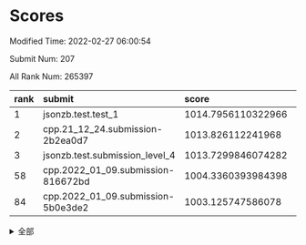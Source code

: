 # Scores

Modified Time: 2022-02-27 06:00:54

Submit Num: 207

All Rank Num: 265397

| rank |               submit               |       score        |       sigma        | pk_num |
| :--- | :--------------------------------- | :----------------- | :----------------- | :----- |
| 1    | jsonzb.test.test_1                 | 1014.7956110322966 | 0.8238200965711814 | 5130   |
| 2    | cpp.21_12_24.submission-2b2ea0d7   | 1013.826112241968  | 0.8235641182188157 | 5131   |
| 3    | jsonzb.test.submission_level_4     | 1013.7299846074282 | 0.8272554807187794 | 5123   |
| 58   | cpp.2022_01_09.submission-816672bd | 1004.3360393984398 | 0.7195954788077896 | 5132   |
| 84   | cpp.2022_01_09.submission-5b0e3de2 | 1003.125747586078  | 0.7179355513861301 | 5127   |


<details>
<summary>全部</summary>

| rank |                 submit                 |       score        |       sigma        | pk_num |
| :--- | :------------------------------------- | :----------------- | :----------------- | :----- |
| 1    | jsonzb.test.test_1                     | 1014.7956110322966 | 0.8238200965711814 | 5130   |
| 2    | cpp.21_12_24.submission-2b2ea0d7       | 1013.826112241968  | 0.8235641182188157 | 5131   |
| 3    | jsonzb.test.submission_level_4         | 1013.7299846074282 | 0.8272554807187794 | 5123   |
| 4    | gobigger.level_3.submission_level_3_44 | 1011.8438808123776 | 0.7762567746847444 | 5127   |
| 5    | gobigger.level_3.submission_level_3_15 | 1011.2666388229069 | 0.7649691880062984 | 5128   |
| 6    | gobigger.level_3.submission_level_3_4  | 1011.2275848409065 | 0.7603777481132163 | 5129   |
| 7    | gobigger.level_3.submission_level_3_19 | 1011.2181153943205 | 0.7808412935772616 | 5129   |
| 8    | gobigger.level_3.submission_level_3_38 | 1010.9947428788877 | 0.7588968991719524 | 5133   |
| 9    | gobigger.level_3.submission_level_3_46 | 1010.8677298339653 | 0.7735821798814481 | 5124   |
| 10   | gobigger.level_3.submission_level_3_34 | 1010.8046096176839 | 0.777526311494179  | 5131   |
| 11   | gobigger.level_3.submission_level_3_33 | 1010.7148757292807 | 0.7652493554840549 | 5131   |
| 12   | gobigger.level_3.submission_level_3_39 | 1010.585074601101  | 0.7891128903155915 | 5134   |
| 13   | gobigger.level_3.submission_level_3_28 | 1010.4400614383921 | 0.7652041139846764 | 5131   |
| 14   | gobigger.level_3.submission_level_3_5  | 1010.4396301872472 | 0.7629274874341957 | 5123   |
| 15   | gobigger.level_3.submission_level_3_26 | 1010.4279471959456 | 0.7590139293458761 | 5130   |
| 16   | gobigger.level_3.submission_level_3_29 | 1010.3091518902172 | 0.7589004570051262 | 5128   |
| 17   | gobigger.level_3.submission_level_3_18 | 1010.2439522833425 | 0.7437440503814484 | 5128   |
| 18   | gobigger.level_3.submission_level_3_25 | 1010.2410402848232 | 0.7605214496294691 | 5126   |
| 19   | gobigger.level_3.submission_level_3_35 | 1010.2052431856397 | 0.766638749068086  | 5124   |
| 20   | gobigger.level_3.submission_level_3_8  | 1010.1875640908543 | 0.7725728924877676 | 5127   |
| 21   | gobigger.level_3.submission_level_3_40 | 1010.1866904148586 | 0.7698135036991335 | 5128   |
| 22   | gobigger.level_3.submission_level_3_9  | 1010.1401791691593 | 0.7423703276819057 | 5131   |
| 23   | gobigger.level_3.submission_level_3_27 | 1010.0542187740236 | 0.775920329091243  | 5122   |
| 24   | gobigger.level_3.submission_level_3_37 | 1010.0169242362019 | 0.7481807103829801 | 5132   |
| 25   | gobigger.level_3.submission_level_3_22 | 1010.0164417483503 | 0.7766029612408458 | 5128   |
| 26   | gobigger.level_3.submission_level_3_17 | 1009.9870661992989 | 0.7592760823357805 | 5132   |
| 27   | gobigger.level_3.submission_level_3_0  | 1009.9723304034479 | 0.7374542288304234 | 5123   |
| 28   | gobigger.level_3.submission_level_3_1  | 1009.8635341892486 | 0.7362288314002313 | 5128   |
| 29   | gobigger.level_3.submission_level_3_43 | 1009.855009100568  | 0.7450217243271381 | 5125   |
| 30   | gobigger.level_3.submission_level_3_21 | 1009.8150242364466 | 0.7381016667842784 | 5127   |
| 31   | gobigger.level_3.submission_level_3_14 | 1009.7974515435079 | 0.7390782020540968 | 5131   |
| 32   | gobigger.level_3.submission_level_3_20 | 1009.7786310573966 | 0.7511515463726831 | 5134   |
| 33   | gobigger.level_3.submission_level_3_3  | 1009.6653632006243 | 0.7388375742681421 | 5128   |
| 34   | gobigger.level_3.submission_level_3_41 | 1009.6437324491952 | 0.7452713275998472 | 5124   |
| 35   | gobigger.level_3.submission_level_3_10 | 1009.6145151518049 | 0.7522816229183988 | 5127   |
| 36   | gobigger.level_3.submission_level_3_7  | 1009.6037667052816 | 0.7583499275498317 | 5125   |
| 37   | gobigger.level_3.submission_level_3_24 | 1009.5806027719367 | 0.7518189270318297 | 5126   |
| 38   | gobigger.level_3.submission_level_3_47 | 1009.5772204422444 | 0.7352051597589119 | 5135   |
| 39   | gobigger.level_3.submission_level_3_2  | 1009.5749625912989 | 0.7629164826369664 | 5132   |
| 40   | gobigger.level_3.submission_level_3_32 | 1009.5302740457711 | 0.7545993452527824 | 5130   |
| 41   | gobigger.level_3.submission_level_3_42 | 1009.5086735937659 | 0.7467913906685996 | 5126   |
| 42   | gobigger.level_3.submission_level_3_6  | 1009.4547888455669 | 0.7562732848228089 | 5129   |
| 43   | gobigger.level_3.submission_level_3_23 | 1009.28215617848   | 0.7386787468024075 | 5129   |
| 44   | gobigger.level_3.submission_level_3_12 | 1009.1992695585956 | 0.7608308480542727 | 5130   |
| 45   | gobigger.level_3.submission_level_3_30 | 1009.1781023397344 | 0.7218703760950261 | 5128   |
| 46   | gobigger.level_3.submission_level_3_36 | 1009.1423487273038 | 0.7452117538244416 | 5128   |
| 47   | gobigger.level_3.submission_level_3_31 | 1009.1319419975681 | 0.7357287475450176 | 5130   |
| 48   | gobigger.level_3.submission_level_3_45 | 1009.1250041999322 | 0.7735243333581113 | 5129   |
| 49   | gobigger.level_3.submission_level_3_48 | 1008.8254373473316 | 0.7357945040108879 | 5130   |
| 50   | gobigger.level_3.submission_level_3_11 | 1008.5774581069791 | 0.7492584747842128 | 5129   |
| 51   | gobigger.level_3.submission_level_3_13 | 1008.4031511156716 | 0.7538958793894055 | 5132   |
| 52   | gobigger.level_3.submission_level_3_49 | 1008.3315891938319 | 0.7541831358977349 | 5134   |
| 53   | gobigger.level_3.submission_level_3_16 | 1008.1614989938557 | 0.7447983568372231 | 5119   |
| 54   | gobigger.level_1.submission_level_1_5  | 1005.0345947852933 | 0.7125013888265522 | 5125   |
| 55   | gobigger.level_1.submission_level_1_42 | 1004.9546976883755 | 0.7188308686168255 | 5126   |
| 56   | gobigger.level_1.submission_level_1_29 | 1004.5752311199531 | 0.7277767354863589 | 5127   |
| 57   | gobigger.level_1.submission_level_1_1  | 1004.4913505281568 | 0.709301758845173  | 5125   |
| 58   | cpp.2022_01_09.submission-816672bd     | 1004.3360393984398 | 0.7195954788077896 | 5132   |
| 59   | gobigger.level_1.submission_level_1_16 | 1004.3153879529286 | 0.7262289441770025 | 5131   |
| 60   | gobigger.level_1.submission_level_1_12 | 1004.2921771777322 | 0.7227779506364713 | 5133   |
| 61   | gobigger.level_1.submission_level_1_48 | 1004.259439476105  | 0.7210771169119431 | 5121   |
| 62   | gobigger.level_1.submission_level_1_34 | 1004.0162573670206 | 0.7214265285595456 | 5132   |
| 63   | gobigger.level_1.submission_level_1_47 | 1004.0145453985598 | 0.7156712435920727 | 5123   |
| 64   | gobigger.level_1.submission_level_1_24 | 1003.9888341056558 | 0.7111629140530437 | 5127   |
| 65   | gobigger.level_1.submission_level_1_13 | 1003.8540450130812 | 0.7260075014449388 | 5127   |
| 66   | gobigger.level_1.submission_level_1_21 | 1003.7132133004941 | 0.7189320502371918 | 5122   |
| 67   | gobigger.level_1.submission_level_1_26 | 1003.7108471439077 | 0.7172634819768591 | 5128   |
| 68   | gobigger.level_1.submission_level_1_19 | 1003.6786197677244 | 0.7100301502565801 | 5126   |
| 69   | gobigger.level_1.submission_level_1_22 | 1003.6607827765058 | 0.7098507164496949 | 5127   |
| 70   | gobigger.level_1.submission_level_1_7  | 1003.6545837490055 | 0.7092808110002976 | 5128   |
| 71   | gobigger.level_1.submission_level_1_6  | 1003.5864631292827 | 0.7167265549777072 | 5128   |
| 72   | gobigger.level_1.submission_level_1_2  | 1003.5408548171495 | 0.7198540498582747 | 5132   |
| 73   | gobigger.level_1.submission_level_1_23 | 1003.482092950179  | 0.7216910400279932 | 5133   |
| 74   | gobigger.level_1.submission_level_1_14 | 1003.4712493462973 | 0.7122101881519968 | 5127   |
| 75   | gobigger.level_1.submission_level_1_40 | 1003.453544465587  | 0.7181248933808251 | 5128   |
| 76   | gobigger.level_1.submission_level_1_46 | 1003.4029884776799 | 0.7236540886511311 | 5126   |
| 77   | gobigger.level_1.submission_level_1_38 | 1003.3710867869763 | 0.7135396949601185 | 5131   |
| 78   | gobigger.level_1.submission_level_1_0  | 1003.3008119011972 | 0.7296998815095855 | 5128   |
| 79   | gobigger.level_1.submission_level_1_32 | 1003.2633097006518 | 0.7272026106608015 | 5130   |
| 80   | gobigger.level_1.submission_level_1_44 | 1003.2538215605338 | 0.7180095113605239 | 5131   |
| 81   | gobigger.level_1.submission_level_1_36 | 1003.2363316731943 | 0.7065905129119949 | 5125   |
| 82   | gobigger.level_1.submission_level_1_17 | 1003.2225422163464 | 0.7146141290840791 | 5128   |
| 83   | gobigger.level_1.submission_level_1_37 | 1003.215273354391  | 0.7049914856413544 | 5136   |
| 84   | cpp.2022_01_09.submission-5b0e3de2     | 1003.125747586078  | 0.7179355513861301 | 5127   |
| 85   | gobigger.level_1.submission_level_1_15 | 1003.0332221548167 | 0.7230229603340764 | 5126   |
| 86   | gobigger.level_1.submission_level_1_39 | 1002.9192604725428 | 0.702129187702464  | 5128   |
| 87   | gobigger.level_1.submission_level_1_30 | 1002.8805042104984 | 0.6996067299712673 | 5127   |
| 88   | gobigger.level_1.submission_level_1_25 | 1002.8719821854103 | 0.7221443020987974 | 5128   |
| 89   | gobigger.level_1.submission_level_1_18 | 1002.8637643259073 | 0.7138256681412413 | 5134   |
| 90   | gobigger.level_1.submission_level_1_41 | 1002.8624960247654 | 0.725138650904096  | 5122   |
| 91   | gobigger.level_1.submission_level_1_4  | 1002.8317079570658 | 0.721902587356302  | 5127   |
| 92   | gobigger.level_1.submission_level_1_31 | 1002.8247278189311 | 0.7254213368984314 | 5131   |
| 93   | gobigger.level_1.submission_level_1_9  | 1002.8159535298807 | 0.7099084030287904 | 5129   |
| 94   | gobigger.level_1.submission_level_1_28 | 1002.8159050985771 | 0.7156620086968967 | 5126   |
| 95   | gobigger.level_1.submission_level_1_10 | 1002.779412817058  | 0.7196085900515763 | 5133   |
| 96   | gobigger.level_1.submission_level_1_49 | 1002.6939750061736 | 0.7155317732249549 | 5127   |
| 97   | gobigger.level_1.submission_level_1_20 | 1002.6927126759729 | 0.7179643296591236 | 5121   |
| 98   | gobigger.level_1.submission_level_1_8  | 1002.679834660543  | 0.7125498034164811 | 5127   |
| 99   | gobigger.level_1.submission_level_1_35 | 1002.674626672987  | 0.7151483918834427 | 5131   |
| 100  | gobigger.level_1.submission_level_1_11 | 1002.4695630496013 | 0.6999671900708995 | 5129   |
| 101  | gobigger.level_1.submission_level_1_27 | 1002.2865614287558 | 0.7060488421699823 | 5133   |
| 102  | gobigger.level_1.submission_level_1_3  | 1002.233017469086  | 0.7146223246508678 | 5132   |
| 103  | gobigger.level_1.submission_level_1_43 | 1001.9849385427348 | 0.7257970454860004 | 5132   |
| 104  | gobigger.level_1.submission_level_1_45 | 1001.8487379523121 | 0.7164707191026555 | 5133   |
| 105  | gobigger.level_1.submission_level_1_33 | 1001.6608332860538 | 0.7065233922012418 | 5130   |
| 106  | gobigger.random.submission_random_28   | 997.1866470670894  | 0.7118535967347617 | 5127   |
| 107  | gobigger.random.submission_random_47   | 997.156452671197   | 0.6978038711261096 | 5133   |
| 108  | gobigger.random.submission_random_10   | 997.0614097542074  | 0.7126740332622777 | 5127   |
| 109  | gobigger.random.submission_random_38   | 996.919269609493   | 0.7031561079682821 | 5132   |
| 110  | gobigger.random.submission_random_22   | 996.7965671049388  | 0.7001589905591201 | 5125   |
| 111  | gobigger.random.submission_random_1    | 996.7923124213106  | 0.7157755222616702 | 5126   |
| 112  | gobigger.random.submission_random_15   | 996.7497915523066  | 0.706945469245801  | 5131   |
| 113  | gobigger.random.submission_random_35   | 996.7469656017613  | 0.7135176091443866 | 5132   |
| 114  | gobigger.random.submission_random_26   | 996.580236622663   | 0.7005705361912724 | 5125   |
| 115  | gobigger.random.submission_random_49   | 996.4753426042809  | 0.7055874940074964 | 5126   |
| 116  | gobigger.random.submission_random_27   | 996.4626648407182  | 0.706377636252028  | 5125   |
| 117  | gobigger.random.submission_random_48   | 996.4033140639283  | 0.699532348446093  | 5130   |
| 118  | gobigger.random.submission_random_23   | 996.33951628345    | 0.7113061308081414 | 5127   |
| 119  | gobigger.random.submission_random_32   | 996.3295655383458  | 0.7077731451161763 | 5135   |
| 120  | gobigger.random.submission_random_20   | 996.2723192718896  | 0.7137145564979127 | 5127   |
| 121  | gobigger.random.submission_random_19   | 996.2376874536676  | 0.7128611988136465 | 5126   |
| 122  | gobigger.random.submission_random_4    | 996.2278744140392  | 0.7007822014977129 | 5130   |
| 123  | gobigger.random.submission_random_37   | 996.226479093305   | 0.7091278005662216 | 5129   |
| 124  | gobigger.random.submission_random_17   | 996.1692712880848  | 0.6984887112477046 | 5123   |
| 125  | gobigger.random.submission_random_21   | 996.0243307946118  | 0.7016029928608103 | 5125   |
| 126  | gobigger.random.submission_random_45   | 995.999502580021   | 0.7168919608635923 | 5130   |
| 127  | gobigger.random.submission_random_36   | 995.995109921539   | 0.7131092595830554 | 5127   |
| 128  | gobigger.random.submission_random_13   | 995.9936448030129  | 0.7167212993195385 | 5129   |
| 129  | gobigger.random.submission_random_33   | 995.8920425946449  | 0.7118879838524345 | 5128   |
| 130  | gobigger.random.submission_random_40   | 995.8725508502876  | 0.7216261131334879 | 5129   |
| 131  | gobigger.random.submission_random_2    | 995.8224119410462  | 0.7292339042819903 | 5129   |
| 132  | gobigger.random.submission_random_41   | 995.7654904087422  | 0.7119529610871398 | 5129   |
| 133  | gobigger.random.submission_random_42   | 995.6947147609669  | 0.7032131967782771 | 5130   |
| 134  | gobigger.random.submission_random_18   | 995.5767975015646  | 0.7104992854790135 | 5131   |
| 135  | gobigger.random.submission_random_5    | 995.5711382660131  | 0.7271053341358447 | 5130   |
| 136  | gobigger.random.submission_random_34   | 995.5269406869526  | 0.6961010269752927 | 5130   |
| 137  | gobigger.random.submission_random_9    | 995.5229013292036  | 0.7041437600273032 | 5130   |
| 138  | gobigger.random.submission_random_6    | 995.5187860394735  | 0.7151413822666739 | 5134   |
| 139  | gobigger.random.submission_random_46   | 995.4367754514486  | 0.7145809106478643 | 5132   |
| 140  | gobigger.random.submission_random_43   | 995.3770521764244  | 0.7276666657469469 | 5122   |
| 141  | gobigger.random.submission_random_7    | 995.3379485743292  | 0.7101279263320148 | 5127   |
| 142  | gobigger.random.submission_random_0    | 995.3131709960179  | 0.7143798594911434 | 5128   |
| 143  | gobigger.random.submission_random_24   | 995.3114321879434  | 0.7105370873683184 | 5129   |
| 144  | gobigger.random.submission_random_14   | 995.1562778300903  | 0.7004359520939872 | 5124   |
| 145  | gobigger.random.submission_random_16   | 995.1276712728068  | 0.716666549135426  | 5128   |
| 146  | gobigger.random.submission_random_12   | 995.1096904895201  | 0.7043715550704728 | 5127   |
| 147  | gobigger.random.submission_random_3    | 995.0851825803253  | 0.703674065154639  | 5127   |
| 148  | gobigger.random.submission_random_44   | 995.0814395562179  | 0.7153116433535629 | 5128   |
| 149  | gobigger.random.submission_random_11   | 994.950406771448   | 0.7086169616231774 | 5128   |
| 150  | gobigger.random.submission_random_30   | 994.9427336497298  | 0.7057400372016598 | 5130   |
| 151  | gobigger.random.submission_random_25   | 994.8223261723524  | 0.7177364866045242 | 5130   |
| 152  | gobigger.level_2.submission_level_2_45 | 994.5092981757207  | 0.7247465864363182 | 5128   |
| 153  | gobigger.random.submission_random_8    | 994.5063587079712  | 0.7252373451212112 | 5123   |
| 154  | gobigger.random.submission_random_29   | 994.3771200879554  | 0.7237469798970941 | 5130   |
| 155  | gobigger.random.submission_random_39   | 994.3565882659698  | 0.7157238956134079 | 5124   |
| 156  | gobigger.level_2.submission_level_2_42 | 994.2581210091793  | 0.7208763504048527 | 5128   |
| 157  | gobigger.level_2.submission_level_2_19 | 994.1644288612798  | 0.7384410929211676 | 5128   |
| 158  | gobigger.level_2.submission_level_2_30 | 994.0891745526814  | 0.7153156835567053 | 5128   |
| 159  | gobigger.level_2.submission_level_2_39 | 994.0259621719974  | 0.734509895750937  | 5127   |
| 160  | gobigger.random.submission_random_31   | 994.0109056396003  | 0.6991356618226947 | 5127   |
| 161  | gobigger.level_2.submission_level_2_4  | 993.848549956866   | 0.7333413231387844 | 5125   |
| 162  | gobigger.level_2.submission_level_2_12 | 993.4097141984512  | 0.754642581329864  | 5131   |
| 163  | gobigger.level_2.submission_level_2_10 | 993.2698603716772  | 0.7336258836533099 | 5123   |
| 164  | gobigger.level_2.submission_level_2_1  | 993.224583938484   | 0.733784520789914  | 5130   |
| 165  | gobigger.level_2.submission_level_2_37 | 993.0850470379911  | 0.7426093191169311 | 5129   |
| 166  | gobigger.level_2.submission_level_2_3  | 993.0502191828784  | 0.7383633251924424 | 5127   |
| 167  | gobigger.level_2.submission_level_2_43 | 992.9252477955836  | 0.7380391582540488 | 5131   |
| 168  | gobigger.level_2.submission_level_2_0  | 992.9144730089708  | 0.7338454170102822 | 5133   |
| 169  | gobigger.level_2.submission_level_2_13 | 992.837743794593   | 0.7310061131732888 | 5133   |
| 170  | gobigger.level_2.submission_level_2_28 | 992.8241758978199  | 0.7408746341729503 | 5128   |
| 171  | gobigger.level_2.submission_level_2_7  | 992.816490111905   | 0.735594136780637  | 5132   |
| 172  | gobigger.level_2.submission_level_2_48 | 992.7942905826708  | 0.7505940633381175 | 5130   |
| 173  | gobigger.level_2.submission_level_2_20 | 992.7594919920491  | 0.7314145951016674 | 5129   |
| 174  | gobigger.level_2.submission_level_2_8  | 992.7126743060852  | 0.7359841700480975 | 5130   |
| 175  | gobigger.level_2.submission_level_2_23 | 992.6178109640194  | 0.7289287876306264 | 5124   |
| 176  | gobigger.level_2.submission_level_2_26 | 992.6157624206326  | 0.7563049573882145 | 5131   |
| 177  | gobigger.level_2.submission_level_2_29 | 992.5806142787467  | 0.7381172540639993 | 5127   |
| 178  | gobigger.level_2.submission_level_2_41 | 992.5677789717856  | 0.7366854348778761 | 5129   |
| 179  | gobigger.level_2.submission_level_2_15 | 992.531289463862   | 0.7306871667912416 | 5128   |
| 180  | gobigger.level_2.submission_level_2_46 | 992.5276815475729  | 0.7391604910018408 | 5131   |
| 181  | gobigger.level_2.submission_level_2_40 | 992.2333521309105  | 0.7290577425143143 | 5136   |
| 182  | gobigger.level_2.submission_level_2_21 | 992.1459694565137  | 0.7417643285551931 | 5129   |
| 183  | gobigger.level_2.submission_level_2_44 | 991.9747526918529  | 0.7235122281385679 | 5127   |
| 184  | gobigger.level_2.submission_level_2_16 | 991.9280852725683  | 0.7473708584569679 | 5128   |
| 185  | gobigger.level_2.submission_level_2_32 | 991.917548951388   | 0.7599195971481687 | 5127   |
| 186  | gobigger.level_2.submission_level_2_9  | 991.8590475151528  | 0.7492138262646201 | 5125   |
| 187  | gobigger.level_2.submission_level_2_31 | 991.7593664296405  | 0.7407151844621298 | 5128   |
| 188  | gobigger.level_2.submission_level_2_35 | 991.7036609639799  | 0.7405707431792679 | 5126   |
| 189  | gobigger.level_2.submission_level_2_34 | 991.6947996612447  | 0.7485162416598503 | 5128   |
| 190  | gobigger.level_2.submission_level_2_6  | 991.6545721038854  | 0.7580317102434414 | 5128   |
| 191  | gobigger.level_2.submission_level_2_5  | 991.6439644230672  | 0.7491233911238329 | 5129   |
| 192  | gobigger.level_2.submission_level_2_18 | 991.6200753144118  | 0.7486484620867618 | 5126   |
| 193  | gobigger.level_2.submission_level_2_17 | 991.6005068884913  | 0.7542465105892637 | 5132   |
| 194  | gobigger.level_2.submission_level_2_2  | 991.5562367127061  | 0.7634162016326064 | 5134   |
| 195  | gobigger.level_2.submission_level_2_25 | 991.5559780102927  | 0.7328675591301278 | 5129   |
| 196  | gobigger.level_2.submission_level_2_14 | 991.4291894427889  | 0.7459072098365038 | 5132   |
| 197  | gobigger.level_2.submission_level_2_38 | 991.3291091930007  | 0.7388092940755692 | 5130   |
| 198  | gobigger.level_2.submission_level_2_24 | 991.2007052455314  | 0.7367440350790148 | 5128   |
| 199  | gobigger.level_2.submission_level_2_27 | 991.1621521916422  | 0.7522020726647679 | 5127   |
| 200  | gobigger.level_2.submission_level_2_11 | 990.9460686605878  | 0.7435477823609228 | 5123   |
| 201  | gobigger.level_2.submission_level_2_36 | 990.8288305709997  | 0.7736573585719692 | 5131   |
| 202  | gobigger.level_2.submission_level_2_33 | 990.8015881526708  | 0.7597104676577304 | 5129   |
| 203  | gobigger.level_2.submission_level_2_47 | 990.704781946772   | 0.7533824821722287 | 5126   |
| 204  | gobigger.level_2.submission_level_2_49 | 990.6946975328336  | 0.7422854704259257 | 5128   |
| 205  | gobigger.level_2.submission_level_2_22 | 989.9600457308221  | 0.7587248979104909 | 5127   |
| 206  | gobigger.none.submission_none_0        | 978.4926030047906  | 1.2864202479654387 | 5129   |
| 207  | gobigger.none.submission_none_1        | 976.2843303025909  | 1.464954691736493  | 5134   |

</details>